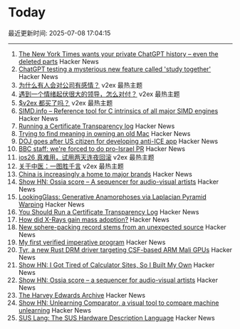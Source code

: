 # Today

最近更新时间: 2025-07-08 17:04:15

--- 
1. [The New York Times wants your private ChatGPT history – even the deleted parts](https://thehill.com/opinion/technology/5383530-chatgpt-users-privacy-collateral-damage/) Hacker News
2. [ChatGPT testing a mysterious new feature called 'study together'](https://techcrunch.com/2025/07/07/chatgpt-is-testing-a-mysterious-new-feature-called-study-together/) Hacker News
3. [为什么有人会对公司有感情？](https://www.v2ex.com/t/1143661) v2ex 最热主题
4. [遇到一个情绪起伏很大的领导，怎么对付？](https://www.v2ex.com/t/1143640) v2ex 最热主题
5. [$v2ex 都买了吗？](https://www.v2ex.com/t/1143631) v2ex 最热主题
6. [SIMD.info – Reference tool for C intrinsics of all major SIMD engines](https://simd.info/) Hacker News
7. [Running a Certificate Transparency log](https://words.filippo.io/run-sunlight/) Hacker News
8. [Trying to find meaning in owning an old Mac](https://blog.decryption.net.au/posts/macse30.html) Hacker News
9. [DOJ goes after US citizen for developing anti-ICE app](https://appleinsider.com/articles/25/07/07/doj-goes-after-us-citizen-for-developing-anti-ice-app) Hacker News
10. [BBC staff: we're forced to do pro-Israel PR](https://www.owenjones.news/p/bbc-staff-were-forced-to-do-pro-israel) Hacker News
11. [ios26 真难用，试用两天连夜回滚](https://www.v2ex.com/t/1143639) v2ex 最热主题
12. [关于中医：一图胜千言](https://www.v2ex.com/t/1143638) v2ex 最热主题
13. [China is increasingly a home to major brands](https://musgrave.substack.com/p/oh-no-i-betrayed-america) Hacker News
14. [Show HN: Ossia score – A sequencer for audio-visual artists](https://github.com/ossia/score) Hacker News
15. [LookingGlass: Generative Anamorphoses via Laplacian Pyramid Warping](https://studios.disneyresearch.com/2025/06/09/lookingglass-generative-anamorphoses-via-laplacian-pyramid-warping/) Hacker News
16. [You Should Run a Certificate Transparency Log](https://words.filippo.io/run-sunlight/) Hacker News
17. [How did X-Rays gain mass adoption?](https://www.aditharun.com/p/how-did-x-rays-gain-mass-adoption) Hacker News
18. [New sphere-packing record stems from an unexpected source](https://www.quantamagazine.org/new-sphere-packing-record-stems-from-an-unexpected-source-20250707/) Hacker News
19. [My first verified imperative program](https://markushimmel.de/blog/my-first-verified-imperative-program/) Hacker News
20. [Tyr, a new Rust DRM driver targeting CSF-based ARM Mali GPUs](https://www.collabora.com/news-and-blog/news-and-events/introducing-tyr-a-new-rust-drm-driver.html) Hacker News
21. [Show HN: I Got Tired of Calculator Sites, So I Built My Own](https://news.ycombinator.com/item?id=44491938) Hacker News
22. [Show HN: Ossia score – a sequencer for audio-visual artists](https://github.com/ossia/score) Hacker News
23. [The Harvey Edwards Archive](https://www.harveyedwards-archive.com) Hacker News
24. [Show HN: Unlearning Comparator, a visual tool to compare machine unlearning](https://gnueaj.github.io/Machine-Unlearning-Comparator/) Hacker News
25. [SUS Lang: The SUS Hardware Description Language](https://sus-lang.org/) Hacker News
